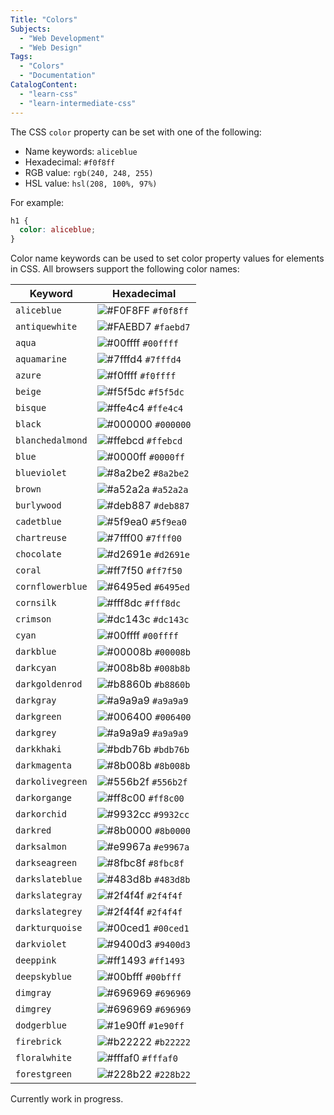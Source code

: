 ```yaml
---
Title: "Colors"
Subjects:
  - "Web Development"
  - "Web Design"
Tags: 
  - "Colors"
  - "Documentation"
CatalogContent:
  - "learn-css"
  - "learn-intermediate-css"
---
```


The CSS `color` property can be set with one of the following:

- Name keywords: `aliceblue`
- Hexadecimal: `#f0f8ff`
- RGB value: `rgb(240, 248, 255)`
- HSL value: `hsl(208, 100%, 97%)`

For example:

```css
h1 {
  color: aliceblue;
}
```
  
Color name keywords can be used to set color property values for elements in CSS. All browsers support the following color names:

| Keyword | Hexadecimal |
| --- | --- |
| `aliceblue` | ![#F0F8FF](https://via.placeholder.com/15/f0f8ff/000000?text=+) `#f0f8ff` |
| `antiquewhite` | ![#FAEBD7](https://via.placeholder.com/15/faebd7/000000?text=+) `#faebd7` |
| `aqua` | ![#00ffff](https://via.placeholder.com/15/00ffff/000000?text=+) `#00ffff` |
| `aquamarine` | ![#7fffd4](https://via.placeholder.com/15/7fffd4/000000?text=+) `#7fffd4` |
| `azure` | ![#f0ffff](https://via.placeholder.com/15/f0ffff/000000?text=+) `#f0ffff` | 
| `beige` | ![#f5f5dc](https://via.placeholder.com/15/f5f5dc/000000?text=+) `#f5f5dc` | 
| `bisque` | ![#ffe4c4](https://via.placeholder.com/15/ffe4c4/000000?text=+) `#ffe4c4` | 
| `black` | ![#000000](https://via.placeholder.com/15/000000/000000?text=+) `#000000` | 
| `blanchedalmond` | ![#ffebcd](https://via.placeholder.com/15/ffebcd/000000?text=+) `#ffebcd` | 
| `blue` | ![#0000ff](https://via.placeholder.com/15/0000ff/000000?text=+) `#0000ff` |
| `blueviolet` | ![#8a2be2](https://via.placeholder.com/15/8a2be2/000000?text=+) `#8a2be2` | 
| `brown` | ![#a52a2a](https://via.placeholder.com/15/a52a2a/000000?text=+) `#a52a2a` | 
| `burlywood` | ![#deb887](https://via.placeholder.com/15/deb887/000000?text=+) `#deb887` | 
| `cadetblue` | ![#5f9ea0](https://via.placeholder.com/15/5f9ea0/000000?text=+) `#5f9ea0` | 
| `chartreuse` | ![#7fff00](https://via.placeholder.com/15/7fff00/000000?text=+) `#7fff00` | 
| `chocolate` | ![#d2691e](https://via.placeholder.com/15/d2691e/000000?text=+) `#d2691e` | 
| `coral` | ![#ff7f50](https://via.placeholder.com/15/ff7f50/000000?text=+) `#ff7f50` | 
| `cornflowerblue` | ![#6495ed](https://via.placeholder.com/15/6495ed/000000?text=+) `#6495ed` | 
| `cornsilk` | ![#fff8dc](https://via.placeholder.com/15/fff8dc/000000?text=+) `#fff8dc` | 
| `crimson` | ![#dc143c](https://via.placeholder.com/15/dc143c/000000?text=+) `#dc143c` | 
| `cyan` | ![#00ffff](https://via.placeholder.com/15/00ffff/000000?text=+) `#00ffff` | 
| `darkblue` | ![#00008b](https://via.placeholder.com/15/00008b/000000?text=+) `#00008b` | 
| `darkcyan` | ![#008b8b](https://via.placeholder.com/15/008b8b/000000?text=+) `#008b8b` | 
| `darkgoldenrod` | ![#b8860b](https://via.placeholder.com/15/b8860b/000000?text=+) `#b8860b` | 
| `darkgray` | ![#a9a9a9](https://via.placeholder.com/15/a9a9a9/000000?text=+) `#a9a9a9` | 
| `darkgreen` | ![#006400](https://via.placeholder.com/15/006400/000000?text=+) `#006400` | 
| `darkgrey` | ![#a9a9a9](https://via.placeholder.com/15/a9a9a9/000000?text=+) `#a9a9a9` | 
| `darkkhaki` | ![#bdb76b](https://via.placeholder.com/15/bdb76b/000000?text=+) `#bdb76b` | 
| `darkmagenta` | ![#8b008b](https://via.placeholder.com/15/8b008b/000000?text=+) `#8b008b` | 
| `darkolivegreen` | ![#556b2f](https://via.placeholder.com/15/556b2f/000000?text=+) `#556b2f` | 
| `darkorgange` | ![#ff8c00](https://via.placeholder.com/15/ff8c00/000000?text=+) `#ff8c00` | 
| `darkorchid` | ![#9932cc](https://via.placeholder.com/15/9932cc/000000?text=+) `#9932cc` | 
| `darkred` | ![#8b0000](https://via.placeholder.com/15/8b0000/000000?text=+) `#8b0000` | 
| `darksalmon` | ![#e9967a](https://via.placeholder.com/15/e9967a/000000?text=+) `#e9967a` | 
| `darkseagreen` | ![#8fbc8f](https://via.placeholder.com/15/8fbc8f/000000?text=+) `#8fbc8f` | 
| `darkslateblue` | ![#483d8b](https://via.placeholder.com/15/483d8b/000000?text=+) `#483d8b` | 
| `darkslategray` | ![#2f4f4f](https://via.placeholder.com/15/2f4f4f/000000?text=+) `#2f4f4f` | 
| `darkslategrey` | ![#2f4f4f](https://via.placeholder.com/15/2f4f4f/000000?text=+) `#2f4f4f` | 
| `darkturquoise` | ![#00ced1](https://via.placeholder.com/15/00ced1/000000?text=+) `#00ced1` | 
| `darkviolet` | ![#9400d3](https://via.placeholder.com/15/9400d3/000000?text=+) `#9400d3` | 
| `deeppink` | ![#ff1493](https://via.placeholder.com/15/ff1493/000000?text=+) `#ff1493` | 
| `deepskyblue` | ![#00bfff](https://via.placeholder.com/15/00bfff/000000?text=+) `#00bfff` | 
| `dimgray` | ![#696969](https://via.placeholder.com/15/696969/000000?text=+) `#696969` | 
| `dimgrey` | ![#696969](https://via.placeholder.com/15/696969/000000?text=+) `#696969` | 
| `dodgerblue` | ![#1e90ff](https://via.placeholder.com/15/1e90ff/000000?text=+) `#1e90ff` | 
| `firebrick` | ![#b22222](https://via.placeholder.com/15/b22222/000000?text=+) `#b22222` | 
| `floralwhite` | ![#fffaf0](https://via.placeholder.com/15/fffaf0/000000?text=+) `#fffaf0` | 
| `forestgreen` | ![#228b22](https://via.placeholder.com/15/228b22/000000?text=+) `#228b22` | 

Currently work in progress.
